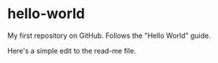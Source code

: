 # hello-world
My first repository on GitHub. Follows the "Hello World" guide.

Here's a simple edit to the read-me file.
